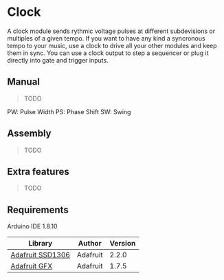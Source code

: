 # Clock

A clock module sends rythmic voltage pulses at different subdevisions or multiples of a given tempo. If you want to have any kind a syncronous tempo to your music, use a clock to drive all your other modules and keep them in sync. You can use a clock output to step a sequencer or plug it directly into gate and trigger inputs.

## Manual

> TODO

PW: Pulse Width
PS: Phase Shift
SW: Swing

## Assembly

> TODO

## Extra features

> TODO

## Requirements

Arduino IDE 1.8.10 

|Library                | Author   | Version |
|-----------------------|----------|---------|
| [Adafruit SSD1306][1] | Adafruit | 2.2.0   |
| [Adafruit GFX][2]     | Adafruit | 1.7.5   |

[1]: https://github.com/adafruit/Adafruit_SSD1306
[2]: https://github.com/adafruit/Adafruit-GFX-Library
